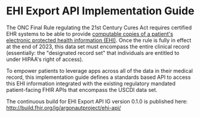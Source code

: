 # EHI Export API Implementation Guide

The ONC Final Rule regulating the 21st Century Cures Act requires certified EHR systems to be able to provide [computable copies of a patient's electronic protected health information (EHI)](https://www.healthit.gov/test-method/electronic-health-information-export). Once the rule is fully in effect at the end of 2023, this data set must encompass the entire clinical record (essentially: the "designated record set" that individuals are entitled to under HIPAA's right of access).

To empower patients to leverage apps across all of the data in their medical record, this implementation guide defines a standards based API to access this EHI information integrated with the existing regulatory mandated patient-facing FHIR APIs that encompass the USCDI data set.

The continuous build for EHI Export API IG version 0.1.0 is published here: http://build.fhir.org/ig/argonautproject/ehi-api/
